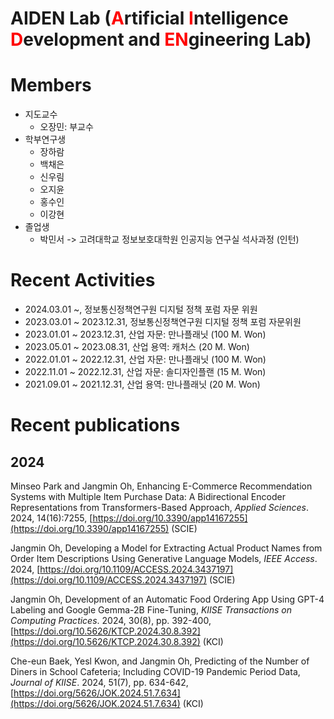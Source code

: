 # AIDEN Lab (<span style="color:Red">A</span>rtificial <span style="color:Red">I</span>ntelligence <span style="color:Red">D</span>evelopment and <span style="color:Red">EN</span>gineering Lab)

# Members

- 지도교수
  - 오장민: 부교수
- 학부연구생
  - 장하람
  - 백채은
  - 신우림
  - 오지윤
  - 홍수인
  - 이강현
- 졸업생
  - 박민서 -> 고려대학교 정보보호대학원 인공지능 연구실 석사과정 (인턴)

# Recent Activities

- 2024.03.01 ~, 정보통신정책연구원 디지털 정책 포럼 자문 위원
- 2023.03.01 ~ 2023.12.31, 정보통신정책연구원 디지털 정책 포럼 자문위원
- 2023.01.01 ~ 2023.12.31, 산업 자문: 만나플래닛 (100 M. Won)
- 2023.05.01 ~ 2023.08.31, 산업 용역: 캐처스 (20 M. Won)
- 2022.01.01 ~ 2022.12.31, 산업 자문: 만나플래닛 (100 M. Won)
- 2022.11.01 ~ 2022.12.31, 산업 자문: 솔디자인플랜 (15 M. Won)
- 2021.09.01 ~ 2021.12.31, 산업 용역: 만나플래닛 (20 M. Won)

# Recent publications

## 2024
Minseo Park and Jangmin Oh, Enhancing E-Commerce Recommendation Systems with Multiple Item Purchase Data: A Bidirectional Encoder Representations from Transformers-Based Approach, *Applied Sciences*. 2024, 14(16):7255, [https://doi.org/10.3390/app14167255](https://doi.org/10.3390/app14167255) (SCIE)


Jangmin Oh, Developing a Model for Extracting Actual Product Names from Order Item Descriptions Using Generative Language Models, *IEEE Access*. 2024, [https://doi.org/10.1109/ACCESS.2024.3437197](https://doi.org/10.1109/ACCESS.2024.3437197) (SCIE)


Jangmin Oh, Development of an Automatic Food Ordering App Using GPT-4 Labeling and Google Gemma-2B Fine-Tuning, *KIISE Transactions on Computing Practices*. 2024, 30(8), pp. 392-400, [https://doi.org/10.5626/KTCP.2024.30.8.392](https://doi.org/10.5626/KTCP.2024.30.8.392) (KCI)

Che-eun Baek, Yesl Kwon, and Jangmin Oh, Predicting of the Number of Diners in School Cafeteria; Including COVID-19 Pandemic Period Data, *Journal of KIISE*. 2024, 51(7), pp. 634-642, [https://doi.org/5626/JOK.2024.51.7.634](https://doi.org/5626/JOK.2024.51.7.634) (KCI)




